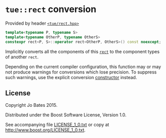 `tue::rect` conversion
======================
Provided by header [`<tue/rect.hpp>`](../../headers/rect.md)

```c++
template<typename P, typename S>
template<typename OtherP, typename OtherS>
constexpr rect<P, S>::operator rect<OtherP, OtherS>() const noexcept;
```

Implicitly converts all the components of this [`rect`](../../headers/rect.md)
to the component types of another `rect`.

Depending on the current compiler configuration, this function may or may not
produce warnings for conversions which lose precision. To suppress such
warnings, use the explicit conversion [constructor](constructor.md) instead.

License
-------
Copyright Jo Bates 2015.

Distributed under the Boost Software License, Version 1.0.

See accompanying file [LICENSE_1_0.txt](../../../LICENSE_1_0.txt) or copy at
http://www.boost.org/LICENSE_1_0.txt.
